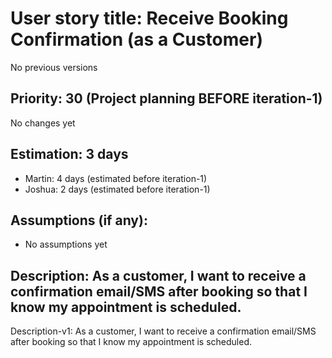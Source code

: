 # User story title: Receive Booking Confirmation (as a Customer)
No previous versions

## Priority: 30 (Project planning BEFORE iteration-1)
No changes yet

## Estimation: 3 days
* Martin: 4 days (estimated before iteration-1)
* Joshua: 2 days (estimated before iteration-1)

## Assumptions (if any):
* No assumptions yet

## Description: As a customer, I want to receive a confirmation email/SMS after booking so that I know my appointment is scheduled.
Description-v1: As a customer, I want to receive a confirmation email/SMS after booking so that I know my appointment is scheduled.
